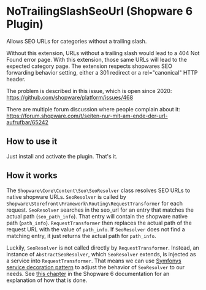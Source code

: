 # NoTrailingSlashSeoUrl (Shopware 6 Plugin)

Allows SEO URLs for categories without a trailing slash. 

Without this extension, URLs without a trailing slash would lead to a 404 Not Found error page.
With this extension, those same URLs will lead to the expected category page.
The extension respects shopwares SEO forwarding behavior setting, either a 301 redirect or a rel=\"canonical\" HTTP header.

The problem is described in this issue, which is open since 2020: https://github.com/shopware/platform/issues/468

There are multiple forum discussion where people complain about it: https://forum.shopware.com/t/seiten-nur-mit-am-ende-der-url-aufrufbar/65242

## How to use it

Just install and activate the plugin. That's it.

## How it works

The `Shopware\Core\Content\Seo\SeoResolver` class resolves SEO URLs to native shopware URLs.
`SeoResolver` is called by `Shopware\Storefront\Framework\Routing\RequestTransformer` for each request.
`SeoResolver` searches in the seo_url for an entry that matches the actual path (`seo_path_info`).
That entry will contain the shopware native path (`path_info`).
`RequestTransformer` then replaces the actual path of the request URL with the value of `path_info`.
If `SeoResolver` does not find a matching entry, it just returns the actual path for `path_info`.

Luckily, `SeoResolver` is not called directly by `RequestTransformer`.
Instead, an instance of `AbstractSeoResolver`, which `SeoResolver` extends, is injected as a service into `RequestTransformer`.
That means we can use [Symfonys service decoration pattern](https://symfony.com/doc/current/service_container/service_decoration.html) to adjust the behavior of `SeoResolver` to our needs.
See [this chapter](https://developer.shopware.com/docs/guides/plugins/plugins/plugin-fundamentals/adjusting-service#decorating-the-service) in the Shopware 6 documentation for an explanation of how that is done.
